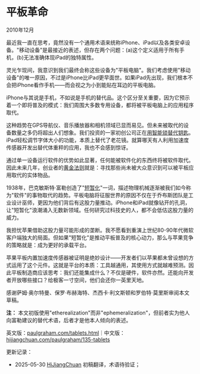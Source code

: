 


# 平板革命

2010年12月

最近我一直在思考，竟然没有一个通用术语来统称iPhone、iPad以及各类安卓设备。"移动设备"是最接近的表述，但存在两个问题：(a)这个定义适用于所有手机，(b)无法准确体现iPad的独特属性。

灵光乍现间，我意识到我们最终会称这些设备为"平板电脑"。我们考虑使用"移动设备"的唯一原因，不过是iPhone比iPad更早面世。如果iPad先出现，我们根本不会把iPhone看作手机——而会视之为小到能贴在耳边的平板电脑。

iPhone与其说是手机，不如说是手机的替代品。这个区分至关重要，因为它预示着一个即将普及的模式：我们周围大多数专用设备，都将被平板电脑上的应用程序取代。

这种趋势在GPS导航仪、音乐播放器和相机领域已显而易见。但未来被取代的设备数量之多仍将超出人们想象。我们投资的一家初创公司正在[用智能锁替代钥匙](http://lockitron.com/)。iPad轻松调节字体大小的功能，本质上替代了老花镜。就算哪天有人利用加速度传感器开发出替代体重秤的应用，我也不会感到惊讶。

通过单一设备运行软件的优势如此显著，任何能被软件化的东西终将被软件取代。因此未来几年，创业者的[黄金法则](http://ycombinator.com/rfs8.html)就是：寻找那些尚未被大众意识到可以被平板应用取代的实体物品。

1938年，巴克敏斯特·富勒创造了"[短暂化](http://en.wikipedia.org/wiki/Ephemeralization)"一词，描述物理机械逐渐被我们如今称为"软件"的事物取代的趋势。平板电脑将征服世界的原因不仅在于乔布斯团队是工业设计巫师，更因为他们背后有这股力量推动。iPhone和iPad就像钻开的孔洞，让"短暂化"浪潮涌入无数新领域。任何研究过科技史的人，都不会低估这股力量的威力。

我担忧苹果借助这股力量可能形成的垄断。我不愿看到重演上世纪80-90年代微软客户端独大的局面。但如果"短暂化"是推动平板普及的核心动力，那么与苹果竞争的策略就是：成为更好的承载平台。

苹果平板内置加速度传感器被证明是绝妙设计——开发者们以苹果都未曾设想的方式运用了这个元件。这就是平台的本质：工具越通用，其使用方式就越难预测。因此平板制造商应该思考：我们还能集成什么？不仅是硬件，软件亦然。还能向开发者开放哪些接口？给极客一寸空间，他们会还你一英里天地。

感谢萨姆·奥尔特曼、保罗·布赫海特、杰西卡·利文斯顿和罗伯特·莫里斯审阅本文草稿。

**注：** 本文初版使用"etherealization"而非"ephemeralization"，但前者实为他人向富勒建议的替代术语，后者才是他本人倾向的表述。

英文版：[paulgraham.com/tablets.html](https://paulgraham.com/tablets.html)｜中文版：[hijiangchuan.com/paulgraham/135-tablets](https://hijiangchuan.com/paulgraham/135-tablets)



更新记录：
- 2025-05-30 [HiJiangChuan](https://hijiangchuan.com) 初稿翻译，术语待验证；
